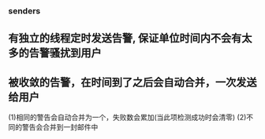 ### senders
## 有独立的线程定时发送告警, 保证单位时间内不会有太多的告警骚扰到用户
## 被收敛的告警，在时间到了之后会自动合并，一次发送给用户
   (1)相同的警告会自动合并为一个，失败数会累加(当此项检测成功时会清零)
   (2)不同的警告会合并到一封邮件中

